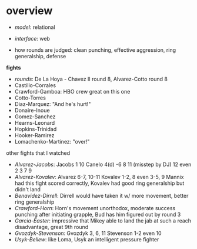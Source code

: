 # overview

* _model_: relational
* _interface_: web

* how rounds are judged: clean punching, effective aggression, ring generalship, defense

__fights__

* _rounds_: De La Hoya - Chavez II round 8, Alvarez-Cotto round 8
* Castillo-Corrales
* Crawford-Gamboa: HBO crew great on this one
* Cotto-Torres
* Diaz-Marquez: "And he's hurt!"
* Donaire-Inoue
* Gomez-Sanchez
* Hearns-Leonard
* Hopkins-Trinidad
* Hooker-Ramirez
* Lomachenko-Martinez: "over!"

other fights that I watched
* _Alvarez-Jacobs_: Jacobs 1 10 Canelo 4(d) -6 8 11 (misstep by DJ) 12 even 2 3 7 9
* _Alvarez-Kovalev_: Alvarez 6-7, 10-11 Kovalev 1-2, 8 even 3-5, 9 Mannix had this fight scored correctly, Kovalev had good ring generalship but didn't land
* _Benavidez-Dirrell_: Dirrell would have taken it w/ more movement, better ring generalship
* _Crawford-Horn_: Horn's movement unorthodox, moderate success punching after initiating grapple, Bud has him figured out by round 3
* _Garcia-Easter_: impressive that Mikey able to land the jab at such a reach disadvantage, great 9th round
* _Gvozdyk-Stevenson_: Gvozdyk 3, 6, 11 Stevenson 1-2 even 10
* _Usyk-Bellew_: like Loma, Usyk an intelligent pressure fighter
